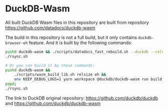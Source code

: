 # DuckDB-Wasm

All built DuckDB Wasm files in this repository are built from repository <https://github.com/datadocs/duckdb-wasm>

The build in this repository is not a full build, but it only contains `duckdb-browser-eh` feature.
And it is built by the following commands:

``` bash
pushd duckdb-wasm && ./scripts/datadocs_fast_rebuild.sh --duckdb --release; popd;
./rsync.sh

# Or you can build it by these commands:
pushd duckdb-wasm &&
    ./scripts/wasm_build_lib.sh relsize eh &&
    env KEEP_DEBUG_LOGS=1 yarn workspace @duckdb/duckdb-wasm run build:release;
popd;
./rsync.sh
```

The link to DuckDB original repository: <https://github.com/duckdb/duckdb> and <https://github.com/duckdb/duckdb-wasm>
